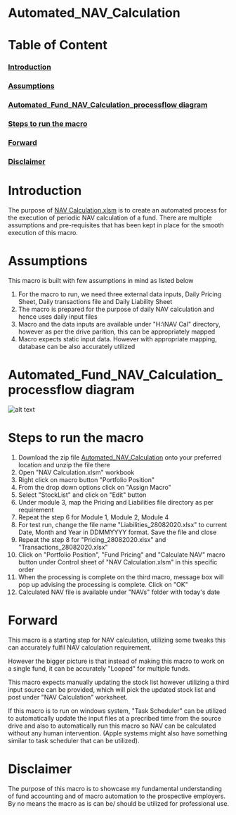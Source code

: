 # Automated_NAV_Calculation 

# Table of Content
### [Introduction](#introduction-1)
### [Assumptions](#assumptions-1)
### [Automated_Fund_NAV_Calculation_processflow diagram](#automated_fund_nav_calculation_processflow-diagram-1)
### [Steps to run the macro](#steps-to-run-the-macro-1)
### [Forward](#forward-1)
### [Disclaimer](#Disclaimer-1)

# Introduction
The purpose of [NAV Calculation.xlsm](https://github.com/HAN1T/Automated_NAV_Calculation/blob/main/NAV%20Calculation.xlsm) is to create an automated process for the execution of periodic NAV calculation of a fund. There are multiple assumptions and pre-requisites that has been kept in place for the smooth execution of this macro.

# Assumptions
This macro is built with few assumptions in mind as listed below

1. For the macro to run, we need three external data inputs, Daily Pricing Sheet, Daily transactions file and Daily Liability Sheet
2. The macro is prepared for the purpose of daily NAV calculation and hence uses daily input files
3. Macro and the data inputs are available under "H:\NAV Cal" directory, however as per the drive parition, this can be appropriately mapped
4. Macro expects static input data. However with appropriate mapping, database can be also accurately utilized

# Automated_Fund_NAV_Calculation_processflow diagram
![alt text](https://github.com/HAN1T/Automated_NAV_Calculation/blob/main/Calculation%20Files/Automated%20NAV%20Calculation%20process.png)

# Steps to run the macro

1. Download the zip file [Automated_NAV_Calculation](https://github.com/HAN1T/Automated_NAV_Calculation/archive/refs/heads/main.zip) onto your preferred location and unzip the file there
2. Open "NAV Calculation.xlsm" workbook
3. Right click on macro button "Portfolio Position"
4. From the drop down options click on "Assign Macro"
5. Select "StockList" and click on "Edit" button
6. Under module 3, map the Pricing and Liabilities file directory as per requirement
7. Repeat the step 6 for Module 1, Module 2, Module 4
8. For test run, change the file name "Liabilities_28082020.xlsx" to current Date, Month and Year in DDMMYYYY format. Save the file and close
9. Repeat the step 8 for "Pricing_28082020.xlsx" and "Transactions_28082020.xlsx"
10. Click on "Portfolio Position", "Fund Pricing" and "Calculate NAV" macro button under Control sheet of "NAV Calculation.xlsm" in this specific order
11. When the processing is complete on the third macro, message box will pop up advising the processing is complete. Click on "OK"
12. Calculated NAV file is available under "NAVs" folder with today's date

# Forward

This macro is a starting step for NAV calculation, utilizing some tweaks this can accurately fulfil NAV calculation requirement.

However the bigger picture is that instead of making this macro to work on a single fund, it can be accurately "Looped" for multiple funds.

This macro expects manually updating the stock list however utilizing a third input source can be provided, which will pick the updated stock list and post under "NAV Calculation" worksheet.

If this macro is to run on windows system, "Task Scheduler" can be utilized to automatically update the input files at a precribed time from the source drive and also to automatically run this macro so NAV can be calculated without any human intervention. (Apple systems might also have something similar to task scheduler that can be utilized).

# Disclaimer

The purpose of this macro is to showcase my fundamental understanding of fund accounting and of macro automation to the prospective employers. By no means the macro as is can be/ should be utilized for professional use.
